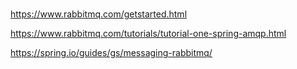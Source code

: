 #


https://www.rabbitmq.com/getstarted.html


https://www.rabbitmq.com/tutorials/tutorial-one-spring-amqp.html


https://spring.io/guides/gs/messaging-rabbitmq/

